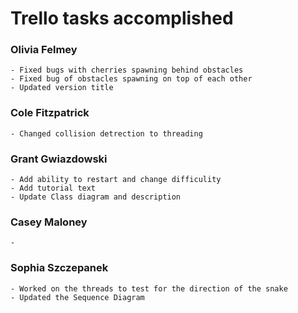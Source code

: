 # Trello tasks accomplished
### Olivia Felmey
    - Fixed bugs with cherries spawning behind obstacles
    - Fixed bug of obstacles spawning on top of each other
    - Updated version title

### Cole Fitzpatrick
    - Changed collision detrection to threading


### Grant Gwiazdowski
    - Add ability to restart and change difficulity
    - Add tutorial text
    - Update Class diagram and description

### Casey Maloney
    - 

### Sophia Szczepanek
    - Worked on the threads to test for the direction of the snake 
    - Updated the Sequence Diagram 
